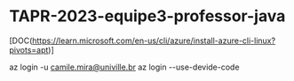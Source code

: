 # TAPR-2023-equipe3-professor-java

[DOC(https://learn.microsoft.com/en-us/cli/azure/install-azure-cli-linux?pivots=apt)]

az login -u camile.mira@univille.br
az login --use-devide-code
